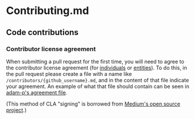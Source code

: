# Contributing.md

## Code contributions

### Contributor license agreement

When submitting a pull request for the first time, you will need to agree to the contributor license agreement (for [individuals](https://github.com/payske-dev/vaipn-psi-tunnel-core/blob/master/CLA-individual.md) or [entities](https://github.com/payske-dev/vaipn-psi-tunnel-core/blob/master/CLA-entity.md)). To do this, in the pull request please create a file with a name like `/contributors/{github_username}.md`, and in the content of that file indicate your agreement. An example of what that file should contain can be seen in [adam-p's agreement file](https://github.com/payske-dev/vaipn-psi-tunnel-core/blob/master/contributors/adam-p.md).

(This method of CLA "signing" is borrowed from [Medium's open source project](https://github.com/medium/opensource).)
